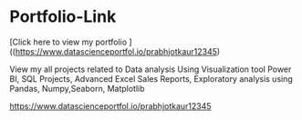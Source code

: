 # Portfolio-Link

[Click here to view my portfolio ]((https://www.datascienceportfol.io/prabhjotkaur12345)

View my all projects related to Data analysis Using Visualization tool Power BI, SQL Projects, Advanced Excel Sales Reports, Exploratory analysis using Pandas, Numpy,Seaborn, Matplotlib



https://www.datascienceportfol.io/prabhjotkaur12345
